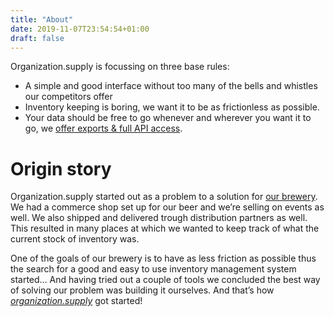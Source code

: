 ```yaml
---
title: "About"
date: 2019-11-07T23:54:54+01:00
draft: false
---
```




Organization.supply is focussing on three base rules:

* A simple and good interface without too many of the bells and whistles our competitors offer
* Inventory keeping is boring, we want it to be as frictionless as possible. 
* Your data should be free to go whenever and wherever you want it to go, we [offer exports & full API access](http://organization.supply/features/).

# Origin story

Organization.supply started out as a problem to a solution for [our brewery](https://brouwerijnooitgedacht.nl/). We had a commerce shop set up for our beer and we’re selling on events as well. We also shipped and delivered trough distribution partners as well. This resulted in many places at which we wanted to keep track of what the current stock of inventory was. 

One of the goals of our brewery is to have as less friction as possible thus the search for a good and easy to use inventory management system started… And having tried out a couple of tools we concluded the best way of solving our problem was building it ourselves. And that’s how [_organization.supply_](http://organization.supply/) got started!